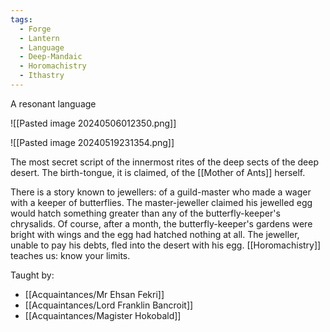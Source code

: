 ```yaml
---
tags:
  - Forge
  - Lantern
  - Language
  - Deep-Mandaic
  - Horomachistry
  - Ithastry
---
```


A resonant language

![[Pasted image 20240506012350.png]]

![[Pasted image 20240519231354.png]]

The most secret script of the innermost rites of the deep sects of the deep desert. The birth-tongue, it is claimed, of the [[Mother of Ants]] herself.

There is a story known to jewellers: of a guild-master who made a wager with a keeper of butterflies. The master-jeweller claimed his jewelled egg would hatch something greater than any of the butterfly-keeper's chrysalids. Of course, after a month, the butterfly-keeper's gardens were bright with wings and the egg had hatched nothing at all. The jeweller, unable to pay his debts, fled into the desert with his egg. [[Horomachistry]] teaches us: know your limits.

Taught by:
- [[Acquaintances/Mr Ehsan Fekri]]
- [[Acquaintances/Lord Franklin Bancroit]]
- [[Acquaintances/Magister Hokobald]]